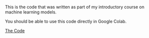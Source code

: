 This is the code that was written as part of my introductory course on machine learning models.

You should be able to use this code directly in Google Colab.

[The Code](https://github.com/adamcole123/first-machine-learning-model-course/blob/main/your_first_machine_learning_model.ipynb)
